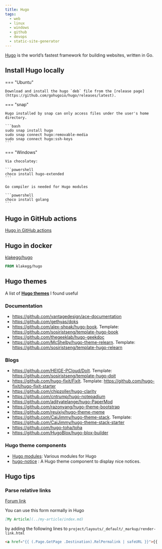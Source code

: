 ```yaml
---
title: Hugo
tags:
  - web
  - linux
  - windows
  - github
  - devops
  - static-site-generator
---
```


[Hugo](https://gohugo.io/) is the world’s fastest framework for building websites, written in Go.

## Install Hugo locally

=== "Ubuntu"

    Download and install the hugo `deb` file from the [release page](https://github.com/gohugoio/hugo/releases/latest).

=== "snap"

    Hugo installed by snap can only access files under the user's home directory.

    ```bash
    sudo snap install hugo
    sudo snap connect hugo:removable-media
    sudo snap connect hugo:ssh-keys
    ```

=== "Windows"

    Via chocolatey:

    ```powershell
    choco install hugo-extended
    ```

    Go compiler is needed for Hugo modules

    ```powershell
    choco install golang
    ```

## Hugo in GitHub actions

[Hugo in GitHub actions](../../code/github-actions/runtime/hugo-gha.md)

## Hugo in docker

[klakegg/hugo](https://hub.docker.com/r/klakegg/hugo/)

```dockerfile
FROM klakegg/hugo
```

## Hugo themes

A list of **[Hugo themes](https://themes.gohugo.io/)** I found useful

### Documentation

- https://github.com/vantagedesign/ace-documentation
- https://github.com/gethyas/doks
- https://github.com/alex-shpak/hugo-book. Template: https://github.com/sosiristseng/template-hugo-book
- https://github.com/thegeeklab/hugo-geekdoc
- https://github.com/McShelby/hugo-theme-relearn. Template: https://github.com/sosiristseng/template-hugo-relearn

### Blogs

- https://github.com/HEIGE-PCloud/DoIt. Template: https://github.com/sosiristseng/template-hugo-doit
- https://github.com/hugo-fixit/FixIt. Template: https://github.com/hugo-fixit/hugo-fixit-starter
- https://github.com/chipzoller/hugo-clarity
- https://github.com/cntrump/hugo-notepadium
- https://github.com/adityatelange/hugo-PaperMod
- https://github.com/razonyang/hugo-theme-bootstrap
- https://github.com/reuixiy/hugo-theme-meme
- https://github.com/CaiJimmy/hugo-theme-stack. Template: https://github.com/CaiJimmy/hugo-theme-stack-starter
- https://github.com/hugo-toha/toha
- https://github.com/HugoBlox/hugo-blox-builder

### Hugo theme components

- [Hugo modules](https://hugomods.com/): Various modules for Hugo
- [hugo-notice](https://github.com/martignoni/hugo-notice) : A Hugo theme component to display nice notices.

## Hugo tips

### Parse relative links

[Forum link](https://discourse.gohugo.io/t/relative-markdown-links-markdown-render-hooks/22674)

You can use this form normally in Hugo

```markdown
[My Article](../my-article/index.md)
```

by adding the following lines to `project/layouts/_default/_markup/render-link.html`

```html
<a href="{{ (.Page.GetPage .Destination).RelPermalink | safeURL }}">{{ .Text | safeHTML }}</a>
```

